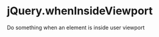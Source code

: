 jQuery.whenInsideViewport
=========================

Do something when an element is inside user viewport